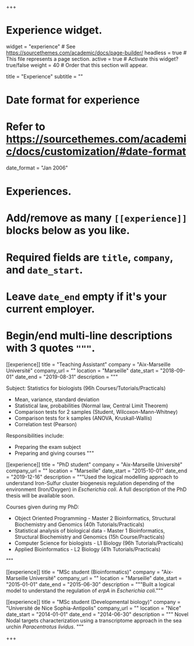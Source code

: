 +++
# Experience widget.
widget = "experience"  # See https://sourcethemes.com/academic/docs/page-builder/
headless = true  # This file represents a page section.
active = true  # Activate this widget? true/false
weight = 40  # Order that this section will appear.

title = "Experience"
subtitle = ""

# Date format for experience
#   Refer to https://sourcethemes.com/academic/docs/customization/#date-format
date_format = "Jan 2006"

# Experiences.
#   Add/remove as many `[[experience]]` blocks below as you like.
#   Required fields are `title`, `company`, and `date_start`.
#   Leave `date_end` empty if it's your current employer.
#   Begin/end multi-line descriptions with 3 quotes `"""`.
[[experience]]
  title = "Teaching Assistant"
  company = "Aix-Marseille Université"
  company_url = ""
  location = "Marseille"
  date_start = "2018-09-01"
  date_end = "2019-08-31"
  description = """
  
  Subject: Statistics for biologists (96h Courses/Tutorials/Practicals)
  
  * Mean, variance, standard deviation
  * Statistical law, probabilities (Normal law, Central Limit Theorem)
  * Comparison tests for 2 samples (Student, Wilcoxon-Mann-Whitney)
  * Comparison tests for k samples (ANOVA, Kruskall-Wallis)
  * Correlation test (Pearson)
  
  Responsibilities include:
  
  * Preparing the exam subject
  * Preparing and giving courses
  """

[[experience]]
  title = "PhD student"
  company = "Aix-Marseille Université"
  company_url = ""
  location = "Marseille"
  date_start = "2015-10-01"
  date_end = "2019-12-16"
  description = """Used the logical modelling approach to understand Iron-Sulfur cluster biogenesis regulation depending of the environment (Iron/Oxygen) in *Escherichia coli*. A full description of the PhD thesis will be available soon.
  
  
  Courses given during my PhD:
  
  * Object Oriented Programming - Master 2 Bioinformatics, Structural Biochemistry and Genomics (40h Tutorials/Practicals)
  * Statistical analysis of biological data - Master 1 Bioinformatics, Structural Biochemistry and Genomics (15h Course/Practicals)
  * Computer Science for biologists - L1 Biology (96h Tutorials/Practicals)
  * Applied Bioinformatics - L2 Biology (41h Tutorials/Practicals)
  
  
  
  
  """
  

[[experience]]
  title = "MSc student (Bioinformatics)"
  company = "Aix-Marseille Université"
  company_url = ""
  location = "Marseille"
  date_start = "2015-01-01"
  date_end = "2015-06-30"
  description = """Built a logical model to understand the regulation of *erpA* in *Escherichia coli*."""



  
[[experience]]
  title = "MSc student (Developmental biology)"
  company = "Université de Nice Sophia-Antipolis"
  company_url = ""
  location = "Nice"
  date_start = "2014-01-01"
  date_end = "2014-06-30"
  description = """ Novel Nodal targets characterization using a transcriptome approach in the sea urchin *Paracentrotus lividus*. """
  

  
  
+++
